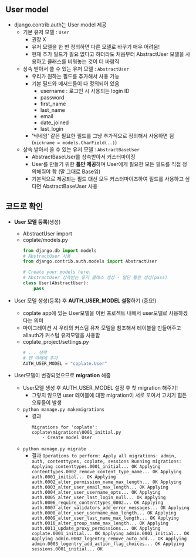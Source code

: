 ## User model

- django.contrib.auth는 User model 제공
    - 기본 유저 모델 : `User`
        - 권장 X
        - 유저 모델을 한 번 정의하면 다른 모델로 바꾸기 매우 어려움!
        - 현재 추가 필드가 필요 없다고 하더라도 처음부터 AbstractUser 모델을 사용하고 클래스를 비워놓는 것이 더 바람직 
    - 상속 받아서 쓸 수 있는 유저 모델 : `AbstractUser`
        - 우리가 원하는 필드를 추가해서 사용 가능
        - 기본 필드와 메서드들이 다 정의되어 있음
            - username : 로그인 시 사용되는 login ID
            - password
            - first_name
            - last_name
            - email
            - date_joined
            - last_login
        - '닉네임' 같은 필요한 필드를 그냥 추가적으로 정의해서 사용하면 됨(`nickname = models.CharField(..)`)
    - 상속 받아서 쓸 수 있는 유저 모델 : `AbstractBaseUser`
        - AbstractBaseUser를 상속받아서 커스터마이징
        - User를 만들기 위한 **틀만 제공**하며 User에게 필요한 모든 필드를 직접 정의해줘야 함 (말 그대로 Base임)
        - 기본적으로 제공되는 필드 대신 모두 커스터마이즈하여 필드를 사용하고 싶다면 AbstractBaseUser 사용


## 코드로 확인

- **User 모델 등록**(생성)
    - AbstractUser import
    - coplate/models.py
        ```py
        from django.db import models
        # AbstractUser 사용
        from django.contrib.auth.models import AbstractUser

        # Create your models here.
        # AbstractUser 상속받는 유저 클래스 생성 - 일단 틀만 생성(pass)
        class User(AbstractUser):
            pass
        ```

- User 모델 생성(등록) 후 **AUTH_USER_MODEL 설정**하기 (중요!)
    - coplate app에 있는 User모델을 이번 프로젝트 내에서 user모델로 사용하겠다는 의미
    - 마이그레이션 시 우리의 커스텀 유저 모델을 참조해서 테이블을 만들어주고 allauth가 커스텀 유저모델을 사용함
    - coplate_project/settings.py
        ```py
        # ... 생략
        # 맨 아래에 추가
        AUTH_USER_MODEL = "coplate.User"
        ```

- User모델이 변경되었으므로 **migration** 해줌
    - User모델 생성 후 AUTH_USER_MODEL 설정 후 첫 migration 해주기!
        - 그렇지 않으면 user 테이블에 대한 migration이 서로 꼬여서 고치기 힘든 오류들이 발생
    - `python manage.py makemigrations`
        - 결과
            ```
            Migrations for 'coplate':
            coplate\migrations\0001_initial.py
                - Create model User
            ```
    - `python manage.py migrate`
        - 결과
                ```
                Operations to perform:
                Apply all migrations: admin, auth, contenttypes, coplate, sessions
                Running migrations:
                Applying contenttypes.0001_initial... OK
                Applying contenttypes.0002_remove_content_type_name... OK
                Applying auth.0001_initial... OK
                Applying auth.0002_alter_permission_name_max_length... OK
                Applying auth.0003_alter_user_email_max_length... OK
                Applying auth.0004_alter_user_username_opts... OK
                Applying auth.0005_alter_user_last_login_null... OK
                Applying auth.0006_require_contenttypes_0002... OK
                Applying auth.0007_alter_validators_add_error_messages... OK
                Applying auth.0008_alter_user_username_max_length... OK
                Applying auth.0009_alter_user_last_name_max_length... OK
                Applying auth.0010_alter_group_name_max_length... OK
                Applying auth.0011_update_proxy_permissions... OK
                Applying coplate.0001_initial... OK
                Applying admin.0001_initial... OK
                Applying admin.0002_logentry_remove_auto_add... OK
                Applying admin.0003_logentry_add_action_flag_choices... OK
                Applying sessions.0001_initial... OK
                ```